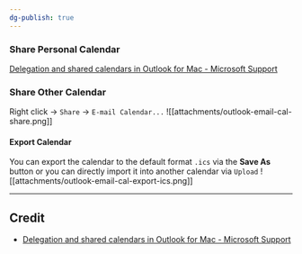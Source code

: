```yaml
---
dg-publish: true
---
```


### Share Personal Calendar
[Delegation and shared calendars in Outlook for Mac - Microsoft Support](https://support.microsoft.com/en-us/office/delegation-and-shared-calendars-in-outlook-for-mac-975d97a3-b43d-433d-8f26-e28be96986c5)

### Share Other Calendar
Right click -> `Share` -> `E-mail Calendar...`
![[attachments/outlook-email-cal-share.png]]

#### Export Calendar
You can export the calendar to the default format `.ics` via the **Save As** button or you can directly import it into another calendar via `Upload`
![[attachments/outlook-email-cal-export-ics.png]]



---
## Credit
- [Delegation and shared calendars in Outlook for Mac - Microsoft Support](https://support.microsoft.com/en-us/office/delegation-and-shared-calendars-in-outlook-for-mac-975d97a3-b43d-433d-8f26-e28be96986c5)